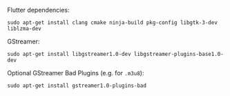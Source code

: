 Flutter dependencies:
```
sudo apt-get install clang cmake ninja-build pkg-config libgtk-3-dev liblzma-dev
```

GStreamer:
```
sudo apt-get install libgstreamer1.0-dev libgstreamer-plugins-base1.0-dev
```

Optional GStreamer Bad Plugins (e.g. for `.m3u8`):
```
sudo apt-get install gstreamer1.0-plugins-bad
```
